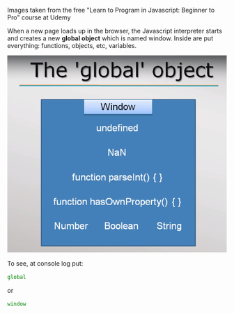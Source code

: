 Images taken from the free "Learn to Program in Javascript: Beginner to Pro" course at Udemy

When a new page loads up in the browser, the Javascript interpreter starts and creates a new **global object** which is named window. Inside are put everything: functions, objects, etc, variables.

![alt text](https://github.com/devwdougherty/personal-developer-wiki/blob/master/Programming%20Languages/Javascript/javascript-code-flow-01.png)

To see, at console log put: 
```javascript
global
```
or
```javascript
window
```
